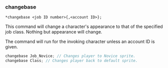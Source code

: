 ### changebase
```
*changebase <job ID number>{,<account ID>};
```

This command will change a character's appearance to that of the specified job
class. Nothing but appearance will change.

The command will run for the invoking character unless an account ID is given.

```c
changebase Job_Novice; // Changes player to Novice sprite.
changebase Class; // Changes player back to default sprite.
```
